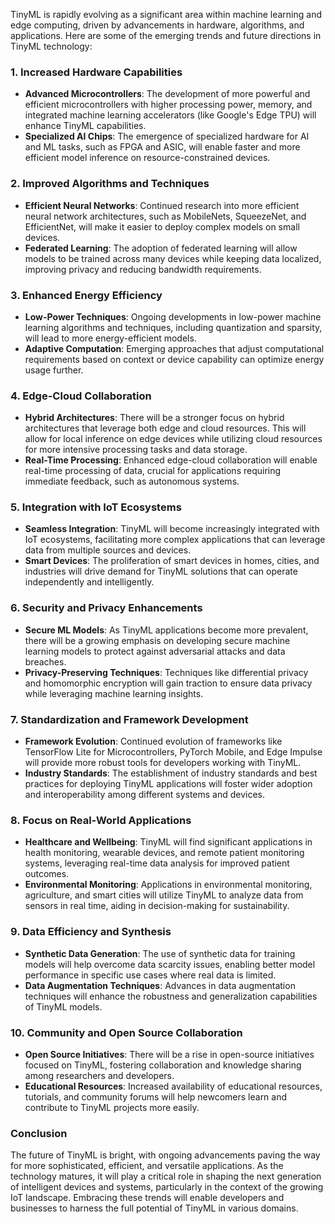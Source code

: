 TinyML is rapidly evolving as a significant area within machine learning and edge computing, driven by advancements in hardware, algorithms, and applications. Here are some of the emerging trends and future directions in TinyML technology:

### 1. **Increased Hardware Capabilities**
- **Advanced Microcontrollers**: The development of more powerful and efficient microcontrollers with higher processing power, memory, and integrated machine learning accelerators (like Google's Edge TPU) will enhance TinyML capabilities.
- **Specialized AI Chips**: The emergence of specialized hardware for AI and ML tasks, such as FPGA and ASIC, will enable faster and more efficient model inference on resource-constrained devices.

### 2. **Improved Algorithms and Techniques**
- **Efficient Neural Networks**: Continued research into more efficient neural network architectures, such as MobileNets, SqueezeNet, and EfficientNet, will make it easier to deploy complex models on small devices.
- **Federated Learning**: The adoption of federated learning will allow models to be trained across many devices while keeping data localized, improving privacy and reducing bandwidth requirements.

### 3. **Enhanced Energy Efficiency**
- **Low-Power Techniques**: Ongoing developments in low-power machine learning algorithms and techniques, including quantization and sparsity, will lead to more energy-efficient models.
- **Adaptive Computation**: Emerging approaches that adjust computational requirements based on context or device capability can optimize energy usage further.

### 4. **Edge-Cloud Collaboration**
- **Hybrid Architectures**: There will be a stronger focus on hybrid architectures that leverage both edge and cloud resources. This will allow for local inference on edge devices while utilizing cloud resources for more intensive processing tasks and data storage.
- **Real-Time Processing**: Enhanced edge-cloud collaboration will enable real-time processing of data, crucial for applications requiring immediate feedback, such as autonomous systems.

### 5. **Integration with IoT Ecosystems**
- **Seamless Integration**: TinyML will become increasingly integrated with IoT ecosystems, facilitating more complex applications that can leverage data from multiple sources and devices.
- **Smart Devices**: The proliferation of smart devices in homes, cities, and industries will drive demand for TinyML solutions that can operate independently and intelligently.

### 6. **Security and Privacy Enhancements**
- **Secure ML Models**: As TinyML applications become more prevalent, there will be a growing emphasis on developing secure machine learning models to protect against adversarial attacks and data breaches.
- **Privacy-Preserving Techniques**: Techniques like differential privacy and homomorphic encryption will gain traction to ensure data privacy while leveraging machine learning insights.

### 7. **Standardization and Framework Development**
- **Framework Evolution**: Continued evolution of frameworks like TensorFlow Lite for Microcontrollers, PyTorch Mobile, and Edge Impulse will provide more robust tools for developers working with TinyML.
- **Industry Standards**: The establishment of industry standards and best practices for deploying TinyML applications will foster wider adoption and interoperability among different systems and devices.

### 8. **Focus on Real-World Applications**
- **Healthcare and Wellbeing**: TinyML will find significant applications in health monitoring, wearable devices, and remote patient monitoring systems, leveraging real-time data analysis for improved patient outcomes.
- **Environmental Monitoring**: Applications in environmental monitoring, agriculture, and smart cities will utilize TinyML to analyze data from sensors in real time, aiding in decision-making for sustainability.

### 9. **Data Efficiency and Synthesis**
- **Synthetic Data Generation**: The use of synthetic data for training models will help overcome data scarcity issues, enabling better model performance in specific use cases where real data is limited.
- **Data Augmentation Techniques**: Advances in data augmentation techniques will enhance the robustness and generalization capabilities of TinyML models.

### 10. **Community and Open Source Collaboration**
- **Open Source Initiatives**: There will be a rise in open-source initiatives focused on TinyML, fostering collaboration and knowledge sharing among researchers and developers.
- **Educational Resources**: Increased availability of educational resources, tutorials, and community forums will help newcomers learn and contribute to TinyML projects more easily.

### Conclusion
The future of TinyML is bright, with ongoing advancements paving the way for more sophisticated, efficient, and versatile applications. As the technology matures, it will play a critical role in shaping the next generation of intelligent devices and systems, particularly in the context of the growing IoT landscape. Embracing these trends will enable developers and businesses to harness the full potential of TinyML in various domains.